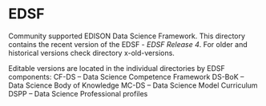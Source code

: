 # EDSF
Community supported EDISON Data Science Framework.
This directory contains the recent version of the EDSF - *EDSF Release 4*.
For older and historical versions check directory x-old-versions.

Editable versions are located in the individual directories by EDSF components:
CF-DS – Data Science Competence Framework
DS-BoK – Data Science Body of Knowledge
MC-DS – Data Science Model Curriculum
DSPP – Data Science Professional profiles

